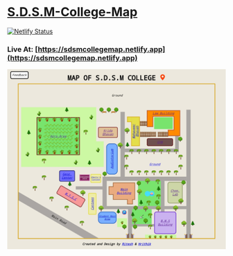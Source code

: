 # [S.D.S.M-College-Map](https://sdsmcollegemap.netlify.app)
[![Netlify Status](https://api.netlify.com/api/v1/badges/87b713ba-bd2d-42f2-9458-4007efcb378d/deploy-status)](https://app.netlify.com/sites/sdsmcollegemap/deploys)

### Live At: [https://sdsmcollegemap.netlify.app](https://sdsmcollegemap.netlify.app)
![Preview](/assets/preview.jpg)